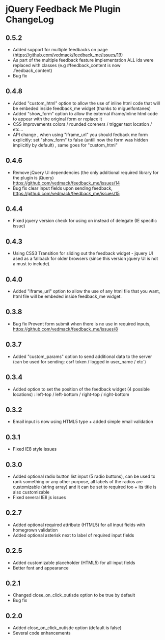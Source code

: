 # jQuery Feedback Me Plugin ChangeLog

## 0.5.2

* Added support for multiple feedbacks on page (https://github.com/vedmack/feedback_me/issues/19)
* As part of the multiple feedback feature implementation ALL ids were replaced with classes (e.g #feedback_content is now .feedback_content)
* Bug fix


## 0.4.8

* Added "custom_html" option to allow the use of inline html code that will be embeded inside feedback_me widget (thanks to miguelfontanes)
* Added "show_form" option to allow the external iframe/inline html code to appear with the original form or replace it
* CSS improvements colors / rounded coreners / trigger text location / etc...
* API change , when using "iframe_url" you should fedback me form explicitly: set "show_form" to false (untill now the form was hidden implicitly by default) , same goes for "custom_html"


## 0.4.6

* Remove jQuery UI dependencies (the only additional required library for the plugin is jQuery) https://github.com/vedmack/feedback_me/issues/14
* Bug fix clear input fields upon sending feedback, https://github.com/vedmack/feedback_me/issues/15


## 0.4.4

* Fixed jquery version check for using on instead of delegate (IE specific issue)


## 0.4.3

* Using CSS3 Transition for sliding out the feedback widget - jquery UI ased as a fallback for older browsers (since this version jquery UI is not a must to include).


## 0.4.0

* Added "iframe_url" option to allow the use of any html file that you want, html file will be embeded inside feedback_me widget.


## 0.3.8

* Bug fix Prevent form submit when there is no use in required inputs, https://github.com/vedmack/feedback_me/issues/8


## 0.3.7

* Added "custom_params" option to send additional data to the server (can be used for sending: csrf token / logged in user_name / etc`)


## 0.3.4

* Added option to set the position of the feedback widget (4 possible locations) : left-top / left-bottom / right-top / right-bottom


## 0.3.2

* Email input is now using HTML5 type + added simple email validation


## 0.3.1

* Fixed IE8 style issues


## 0.3.0

* Added optional radio button list input (5 radio buttons), can be used to rank something or any other purpose, all labels of the radios are customizable (string array) and it can be set to required too + its title is also customizable
* Fixed several IE8 js issues


## 0.2.7

* Added optional required attribute (HTML5) for all input fields with homegrown validation
* Added optional asterisk next to label of required input fields


## 0.2.5

* Added customizable placeholder (HTML5) for all input fields
* Better font and appearance


## 0.2.1

* Changed close_on_click_outisde option to be true by default
* Bug fix


## 0.2.0

* Added close_on_click_outisde option (default is false)
* Several code enhancements
